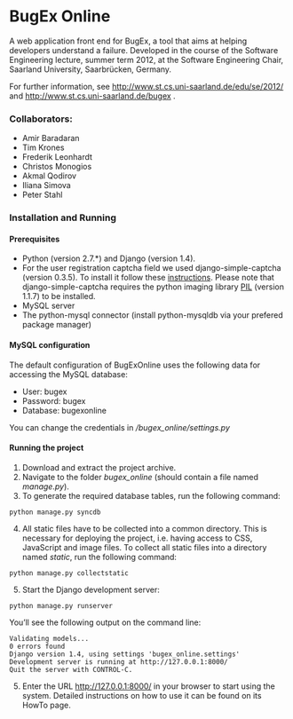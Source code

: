 # BugEx Online

A web application front end for BugEx, a tool that aims at helping developers understand a failure. Developed in the course of the Software Engineering lecture, summer term 2012, at the Software Engineering Chair, Saarland University, Saarbrücken, Germany. 

For further information, see http://www.st.cs.uni-saarland.de/edu/se/2012/ and http://www.st.cs.uni-saarland.de/bugex .

### Collaborators:

* Amir Baradaran
* Tim Krones
* Frederik Leonhardt
* Christos Monogios
* Akmal Qodirov
* Iliana Simova
* Peter Stahl

### Installation and Running

#### Prerequisites

* Python (version 2.7.*) and Django (version 1.4). 
* For the user registration captcha field we used django-simple-captcha (version 0.3.5). To install it follow these [instructions](http://django-simple-captcha.readthedocs.org/en/latest/usage.html#installation). Please note that django-simple-captcha requires the python imaging library [PIL](http://www.pythonware.com/products/pil/) (version 1.1.7) to be installed. 
* MySQL server
* The python-mysql connector (install python-mysqldb via your prefered package manager)

#### MySQL configuration

The default configuration of BugExOnline uses the following data for accessing the MySQL database:
* User: bugex
* Password: bugex
* Database: bugexonline

You can change the credentials in */bugex_online/settings.py*

#### Running the project

1. Download and extract the project archive.
2. Navigate to the folder _bugex_online_ (should contain a file named _manage.py_).
3. To generate the required database tables, run the following command:  
<pre><code>python manage.py syncdb</code></pre>
4. All static files have to be collected into a common directory. This is necessary for deploying the project, i.e. having access to CSS, JavaScript and image files. To collect all static files into a directory named *static*, run the following command:
<pre><code>python manage.py collectstatic</code></pre>
5. Start the Django development server:  
<pre><code>python manage.py runserver</code></pre>  
You’ll see the following output on the command line:  
<pre><code>Validating models...      
0 errors found
Django version 1.4, using settings 'bugex_online.settings'
Development server is running at http://127.0.0.1:8000/
Quit the server with CONTROL-C.</code></pre>

5. Enter the URL http://127.0.0.1:8000/ in your browser to start using the system. Detailed instructions on how to use it can be found on its HowTo page. 
